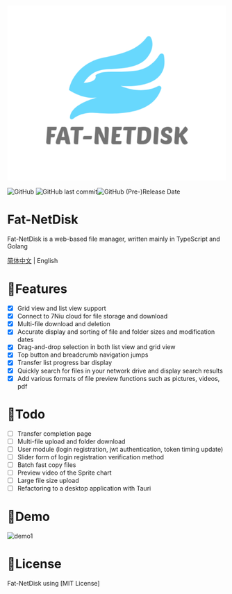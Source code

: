 <div>
<img src="./web/src/assets/images/logo.png">
</div>


![GitHub](https://img.shields.io/github/license/rabbitandcat/fat-netdisk) ![GitHub last commit](https://img.shields.io/github/last-commit/rabbitandcat/fat-netdisk)![GitHub (Pre-)Release Date](https://img.shields.io/github/release-date-pre/rabbitandcat/fat-netdisk)

<h1>Fat-NetDisk</h1>

Fat-NetDisk is a web-based file manager, written mainly in TypeScript and Golang

[简体中文](./README.md) | English

# 🎉Features

* [x] Grid view and list view support
* [x] Connect to 7Niu cloud for file storage and download
* [x] Multi-file download and deletion
* [x] Accurate display and sorting of file and folder sizes and modification dates
* [x] Drag-and-drop selection in both list view and grid view
* [x] Top button and breadcrumb navigation jumps
* [x] Transfer list progress bar display
* [x] Quickly search for files in your network drive and display search results
* [x] Add various formats of file preview functions such as pictures, videos, pdf

# 📌Todo

* [ ] Transfer completion page
* [ ] Multi-file upload and folder download
* [ ] User module (login registration, jwt authentication, token timing update)
* [ ] Slider form of login registration verification method
* [ ] Batch fast copy files
* [ ] Preview video of the Sprite chart
* [ ] Large file size upload
* [ ] Refactoring to a desktop application with Tauri

# 💎Demo

![demo1](./web/src/assets/images/demo.gif)

# 🎈License

Fat-NetDisk using [MIT License]